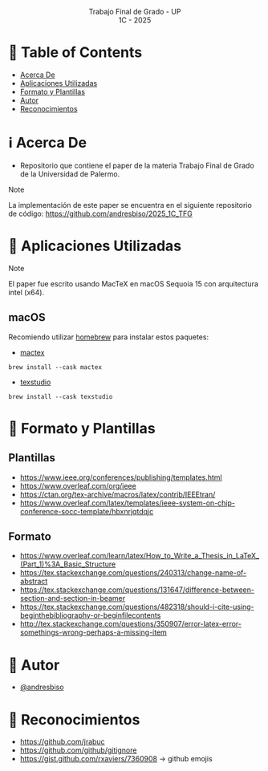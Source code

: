<p align="center">
    Trabajo Final de Grado - UP
    <br>
    1C - 2025
    <br>
</p>

# :pencil: Table of Contents

- [Acerca De](#about)
- [Aplicaciones Utilizadas](#applications)
- [Formato y Plantillas](#templates)
- [Autor](#author)
- [Reconocimientos](#acknowledgement)

# :information_source: Acerca De <a name = "about"></a>

- Repositorio que contiene el paper de la materia Trabajo Final de Grado de la Universidad de Palermo.

> [!NOTE]
> La implementación de este paper se encuentra en el siguiente repositorio de código: https://github.com/andresbiso/2025_1C_TFG

# :hammer: Aplicaciones Utilizadas <a name = "applications"></a>

> [!NOTE]  
> El paper fue escrito usando MacTeX en macOS Sequoia 15 con arquitectura intel (x64).

## macOS

Recomiendo utilizar [homebrew](https://brew.sh/) para instalar estos paquetes:

- [mactex](https://formulae.brew.sh/casks/mactex)

```
brew install --cask mactex
```

- [texstudio](https://formulae.brew.sh/cask/texstudio)

```
brew install --cask texstudio
```

# :page_facing_up: Formato y Plantillas <a name = "templates"></a>

## Plantillas

- https://www.ieee.org/conferences/publishing/templates.html
- https://www.overleaf.com/org/ieee
- https://ctan.org/tex-archive/macros/latex/contrib/IEEEtran/
- https://www.overleaf.com/latex/templates/ieee-system-on-chip-conference-socc-template/hbxnrjqtdqjc

## Formato

- https://www.overleaf.com/learn/latex/How_to_Write_a_Thesis_in_LaTeX_(Part_1)%3A_Basic_Structure
- https://tex.stackexchange.com/questions/240313/change-name-of-abstract
- https://tex.stackexchange.com/questions/131647/difference-between-section-and-section-in-beamer
- https://tex.stackexchange.com/questions/482318/should-i-cite-using-beginthebibliography-or-beginfilecontents
- http://tex.stackexchange.com/questions/350907/error-latex-error-somethings-wrong-perhaps-a-missing-item

# :speech_balloon: Autor <a name = "author"></a>

- [@andresbiso](https://github.com/andresbiso)

# :tada: Reconocimientos <a name = "acknowledgement"></a>

- https://github.com/jrabuc
- https://github.com/github/gitignore
- https://gist.github.com/rxaviers/7360908 -> github emojis
